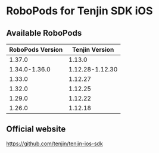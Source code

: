 # RoboPods for Tenjin SDK iOS

## Available RoboPods

| RoboPods Version | Tenjin Version  |
|------------------|-----------------|
| 1.37.0           | 1.13.0          |
| 1.34.0-1.36.0    | 1.12.28-1.12.30 |
| 1.33.0           | 1.12.27         |
| 1.32.0           | 1.12.25         |
| 1.29.0           | 1.12.22         |
| 1.26.0           | 1.12.18         |

## Official website
https://github.com/tenjin/tenjin-ios-sdk
